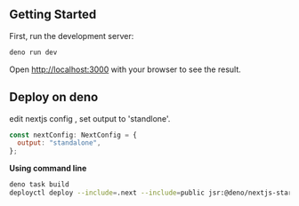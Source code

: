 ## Getting Started

First, run the development server:

```bash
deno run dev

```

Open [http://localhost:3000](http://localhost:3000) with your browser to see the result.




## Deploy on deno

edit nextjs config , set output to 'standlone'.

```js
const nextConfig: NextConfig = {
  output: "standalone",
};
```
**Using command line**

```bash
deno task build
deployctl deploy --include=.next --include=public jsr:@deno/nextjs-start/v15
```

